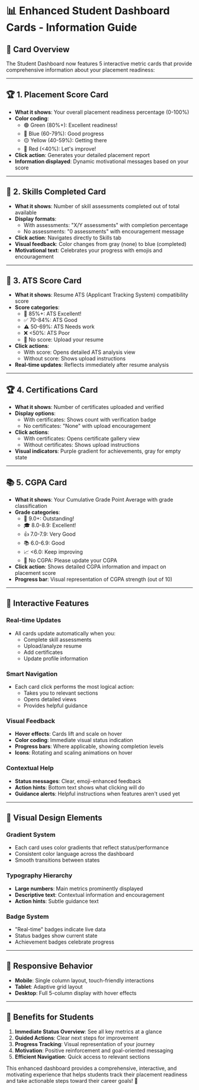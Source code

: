 # 📊 Enhanced Student Dashboard Cards - Information Guide

## 🎯 **Card Overview**
The Student Dashboard now features 5 interactive metric cards that provide comprehensive information about your placement readiness:

---

## 🏆 **1. Placement Score Card**
- **What it shows**: Your overall placement readiness percentage (0-100%)
- **Color coding**: 
  - 🟢 Green (80%+): Excellent readiness!
  - 🔵 Blue (60-79%): Good progress
  - 🟡 Yellow (40-59%): Getting there
  - 🔴 Red (<40%): Let's improve!
- **Click action**: Generates your detailed placement report
- **Information displayed**: Dynamic motivational messages based on your score

---

## 🎯 **2. Skills Completed Card**
- **What it shows**: Number of skill assessments completed out of total available
- **Display formats**:
  - With assessments: "X/Y assessments" with completion percentage
  - No assessments: "0 assessments" with encouragement message
- **Click action**: Navigates directly to Skills tab
- **Visual feedback**: Color changes from gray (none) to blue (completed)
- **Motivational text**: Celebrates your progress with emojis and encouragement

---

## 🧠 **3. ATS Score Card**
- **What it shows**: Resume ATS (Applicant Tracking System) compatibility score
- **Score categories**:
  - 🌟 85%+: ATS Excellent!
  - ✅ 70-84%: ATS Good
  - ⚠️ 50-69%: ATS Needs work
  - ❌ <50%: ATS Poor
  - 📄 No score: Upload your resume
- **Click actions**:
  - With score: Opens detailed ATS analysis view
  - Without score: Shows upload instructions
- **Real-time updates**: Reflects immediately after resume analysis

---

## 🏆 **4. Certifications Card**
- **What it shows**: Number of certificates uploaded and verified
- **Display options**:
  - With certificates: Shows count with verification badge
  - No certificates: "None" with upload encouragement
- **Click actions**:
  - With certificates: Opens certificate gallery view
  - Without certificates: Shows upload instructions
- **Visual indicators**: Purple gradient for achievements, gray for empty state

---

## 📚 **5. CGPA Card**
- **What it shows**: Your Cumulative Grade Point Average with grade classification
- **Grade categories**:
  - 🌟 9.0+: Outstanding!
  - 🎓 8.0-8.9: Excellent!
  - 👍 7.0-7.9: Very Good
  - 📚 6.0-6.9: Good
  - 📈 <6.0: Keep improving
  - 📝 No CGPA: Please update your CGPA
- **Click action**: Shows detailed CGPA information and impact on placement score
- **Progress bar**: Visual representation of CGPA strength (out of 10)

---

## 🔄 **Interactive Features**

### **Real-time Updates**
- All cards update automatically when you:
  - Complete skill assessments
  - Upload/analyze resume
  - Add certificates
  - Update profile information

### **Smart Navigation**
- Each card click performs the most logical action:
  - Takes you to relevant sections
  - Opens detailed views
  - Provides helpful guidance

### **Visual Feedback**
- **Hover effects**: Cards lift and scale on hover
- **Color coding**: Immediate visual status indication
- **Progress bars**: Where applicable, showing completion levels
- **Icons**: Rotating and scaling animations on hover

### **Contextual Help**
- **Status messages**: Clear, emoji-enhanced feedback
- **Action hints**: Bottom text shows what clicking will do
- **Guidance alerts**: Helpful instructions when features aren't used yet

---

## 🎨 **Visual Design Elements**

### **Gradient System**
- Each card uses color gradients that reflect status/performance
- Consistent color language across the dashboard
- Smooth transitions between states

### **Typography Hierarchy**
- **Large numbers**: Main metrics prominently displayed
- **Descriptive text**: Contextual information and encouragement
- **Action hints**: Subtle guidance text

### **Badge System**
- "Real-time" badges indicate live data
- Status badges show current state
- Achievement badges celebrate progress

---

## 📱 **Responsive Behavior**
- **Mobile**: Single column layout, touch-friendly interactions
- **Tablet**: Adaptive grid layout
- **Desktop**: Full 5-column display with hover effects

---

## 🚀 **Benefits for Students**
1. **Immediate Status Overview**: See all key metrics at a glance
2. **Guided Actions**: Clear next steps for improvement
3. **Progress Tracking**: Visual representation of your journey
4. **Motivation**: Positive reinforcement and goal-oriented messaging
5. **Efficient Navigation**: Quick access to relevant sections

This enhanced dashboard provides a comprehensive, interactive, and motivating experience that helps students track their placement readiness and take actionable steps toward their career goals! 🎯